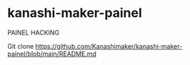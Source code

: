 # kanashi-maker-painel
PAINEL HACKING

Git clone  https://github.com/Kanashimaker/kanashi-maker-painel/blob/main/README.md
